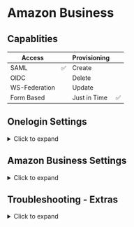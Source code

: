 # Amazon Business

## Capablities

| Access |	| Provisioning |	|
|--|--|--|--|
| SAML | ✅ | Create |	|
| OIDC | | Delete |	|
| WS-Federation |  | Update |	|
| Form Based |  |   Just in Time	| ✅	|

## Onelogin Settings
<details>
<summary>Click to expand</summary>

| :zap: The example used is **.co.uk** but it will work with any domain.   |
|-----------------------------------------|


- Applications -> <span style="color:red">Add App</span>.
- SAML Custom Connector (Advanced)

### Info
- Amazon Business (Country)
- Icons 

### Configuration

SAML Custom Connector (Advanced) Field  | Value
------------- | -------------
RelayState  | 
Audience (EntityID)  | `https://www.amazon.co.uk`
Recipient  | `https://www.amazon.co.uk/bb/feature/sso/action/3p_redirect?idpId=1234`
ACS (Consumer) URL Validator*  | `^https:\/\/www\.amazon\.co\.uk\/bb\/feature\/sso\/action\/3p_redirect$`
ACS (Consumer) URL*  | `https://www.amazon.co.uk/bb/feature/sso/action/3p_redirect?idpId=1234`
Single Logout URL  | 
Login URL  | `https://www.amazon.co.uk/bb/feature/sso/action/3p_redirect?idpId=1234`
SAML not valid before  | 3
SAML not valid on or after  | 3
SAML initiater  | OneLogin
SAML nameID format  | Email
SAML issuer type  | Specific
SAML signature element  | Response
Encrypt assertion  | [ ]
SAML encryption method  | TRIPLEDES-CBC
Send NameID Format in SLO Request  | [ ]
Sign SLO Request  | [ ]
SAML sessionNotOnOrAfter  | 1440
Generate AttributeValue tag for empty values  | [ ]
Sign SLO Response  | [ ]
SAML Encryption  | 

## Parameters

| SAML Custom Connector (Advanced) Field      | Value |
| ----------- | ----------- |
| NameID (fka Email)     | Email       |
| email   | Email `*`       |
| fname   | First Name `*`        |
| lname   | Last Name `*`        |

`*` ☑️ Include in SAML assertion

## Rules

## SSO

## Acess

Assign it to yourself for testing

## Users

## Privileges

</details>

## Amazon Business Settings

<details>
<summary>Click to expand</summary>

![amazon_bus_connection_data](img/amazon_bus_1.png)

</details>


## Troubleshooting - Extras

<details>
<summary>Click to expand</summary>

Error:

`Assertions could not be parsed from the request. Ensure the assertions are being sent and are encrypted by the IDP.`

- Make sure **Encyrpt Assertion** is unticked in the Onelogin Settings (yes, unticked)

### Multiple Companies

If you have users with access to multiple companies you can't use the same email address. Amazon will tell you the email "Is already a memeber of another company.

- Create another SAML Custom Conenctor with the same steps above.

- Then OneLogin Macros to the rescue!
https://onelogin.service-now.com/kb_view_customer.do?sysparm_article=KB0010609

Go the Parameters and change the SAML Custom Connector...

Let's say you want **john.doe+custom@onelogin.com**

**NameID** -> Value -> Macro and `{username}+custom@{email_domain_part}`
<br>

**email** -> Value -> Macro and `{username}+custom@{email_domain_part}`

This is assuming the username is `john.doe` and the email domain is `onelogin.com`

Should look like the below
<p>

![amazon_bus_connection_data](img/amazon_bus_2.png)
</p>
</details>
